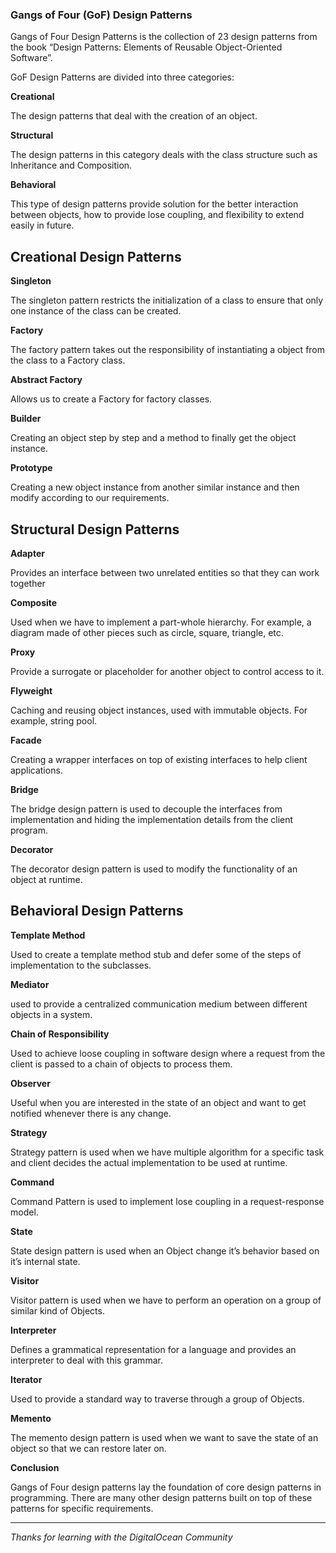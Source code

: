 ### Gangs of Four (GoF) Design Patterns


Gangs of Four Design Patterns is the collection of 23 design patterns from the book “Design Patterns: Elements of Reusable Object-Oriented Software”.

GoF Design Patterns are divided into three categories:

**Creational**

The design patterns that deal with the creation of an object.

**Structural**

The design patterns in this category deals with the class structure such as Inheritance and Composition.

**Behavioral**

This type of design patterns provide solution for the better interaction between objects, how to provide lose coupling, and flexibility to extend easily in future.


## Creational Design Patterns

**Singleton**	

The singleton pattern restricts the initialization of a class to ensure that only one instance of the class can be created.

**Factory**	

The factory pattern takes out the responsibility of instantiating a object from the class to a Factory class.

**Abstract Factory**	

Allows us to create a Factory for factory classes.

**Builder**	

Creating an object step by step and a method to finally get the object instance.

**Prototype**	

Creating a new object instance from another similar instance and then modify according to our requirements.

## Structural Design Patterns

**Adapter**	

Provides an interface between two unrelated entities so that they can work together

**Composite**	

Used when we have to implement a part-whole hierarchy. For example, a diagram made of other pieces such as circle, square, triangle, etc.

**Proxy**	

Provide a surrogate or placeholder for another object to control access to it.

**Flyweight**	

Caching and reusing object instances, used with immutable objects. For example, string pool.

**Facade**	

Creating a wrapper interfaces on top of existing interfaces to help client applications.

**Bridge**	

The bridge design pattern is used to decouple the interfaces from implementation and hiding the implementation details from the client program.

**Decorator**	

The decorator design pattern is used to modify the functionality of an object at runtime.

## Behavioral Design Patterns

**Template Method** 

Used to create a template method stub and defer some of the steps of implementation to the subclasses.

**Mediator**	

used to provide a centralized communication medium between different objects in a system.

**Chain of Responsibility**	

Used to achieve loose coupling in software design where a request from the client is passed to a chain of objects to process them.

**Observer**	

Useful when you are interested in the state of an object and want to get notified whenever there is any change.

**Strategy**	

Strategy pattern is used when we have multiple algorithm for a specific task and client decides the actual implementation to be used at runtime.

**Command**	

Command Pattern is used to implement lose coupling in a request-response model.

**State**	

State design pattern is used when an Object change it’s behavior based on it’s internal state.

**Visitor**	

Visitor pattern is used when we have to perform an operation on a group of similar kind of Objects.

**Interpreter**	

Defines a grammatical representation for a language and provides an interpreter to deal with this grammar.

**Iterator**	

Used to provide a standard way to traverse through a group of Objects.

**Memento**	

The memento design pattern is used when we want to save the state of an object so that we can restore later on.

**Conclusion**

Gangs of Four design patterns lay the foundation of core design patterns in programming. There are many other design patterns built on top of these patterns for specific requirements.

---

*Thanks for learning with the DigitalOcean Community*